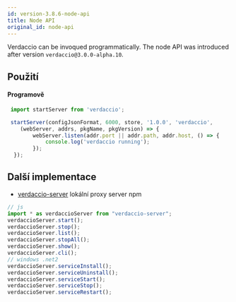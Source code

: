 ```yaml
---
id: version-3.8.6-node-api
title: Node API
original_id: node-api
---
```

Verdaccio can be invoqued programmatically. The node API was introduced after version `verdaccio@3.0.0-alpha.10`.

## Použití

#### Programově

```js
 import startServer from 'verdaccio';   

 startServer(configJsonFormat, 6000, store, '1.0.0', 'verdaccio',
    (webServer, addrs, pkgName, pkgVersion) => {
        webServer.listen(addr.port || addr.path, addr.host, () => {
            console.log('verdaccio running');
        });
  });
```

## Další implementace

* [verdaccio-server](https://github.com/boringame/verdaccio-server) lokální proxy server npm

```js
// js
import * as verdaccioServer from "verdaccio-server";
verdaccioServer.start();
verdaccioServer.stop();
verdaccioServer.list();
verdaccioServer.stopAll();
verdaccioServer.show();
verdaccioServer.cli();
// windows .net2
verdaccioServer.serviceInstall();
verdaccioServer.serviceUninstall();
verdaccioServer.serviceStart();
verdaccioServer.serviceStop();
verdaccioServer.serviceRestart();
```